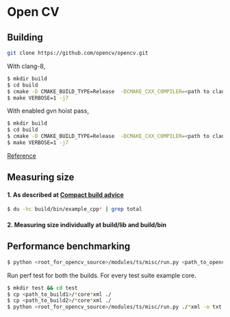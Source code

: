 # Open CV

## Building

```sh
git clone https://github.com/opencv/opencv.git
```

With clang-8,

```sh
$ mkdir build
$ cd build
$ cmake -D CMAKE_BUILD_TYPE=Release  -DCMAKE_CXX_COMPILER=<path to clang++> -DCMAKE_CC_COMPILER=<path to clang>  -DBUILD_EXAMPLES=ON  -DWITH_CUDA=OFF -DWITH_OPENCL=OFF -DWITH_IPP=OFF ..
$ make VERBOSE=1 -j7
```

With enabled gvn hoist pass,

```sh
$ mkdir build
$ cd build
$ cmake -D CMAKE_BUILD_TYPE=Release  -DCMAKE_CXX_COMPILER=<path to clang++> -DCMAKE_CC_COMPILER=<path to clang> -DCMAKE_CXX_FLAGS="-mllvm -enable-gvn-hoist=true -mllvm -simplifycfg-sink-common=false" -DCMAKE_C_FLAGS="-mllvm -enable-gvn-hoist=true -mllvm -simplifycfg-sink-common=false" -DBUILD_EXAMPLES=ON  -DWITH_CUDA=OFF -DWITH_OPENCL=OFF -DWITH_IPP=OFF ..
$ make VERBOSE=1 -j7
```

[Reference](https://docs.opencv.org/trunk/d7/d9f/tutorial_linux_install.html)

## Measuring size

#### 1. As described at [Compact build advice](https://github.com/opencv/opencv/wiki/Compact-build-advice#results)

```sh
$ du -hc build/bin/example_cpp* | grep total
```

#### 2. Measuring size individually at build/lib and build/bin

## Performance benchmarking

```sh
$ python <root_for_opencv_source>/modules/ts/misc/run.py <path_to_opencv_build>
```

Run perf test for both the builds. For every test suite example core.

```sh
$ mkdir test && cd test
$ cp <path_to_build1>/*core*xml ./
$ cp <path_to_build2>/*core*xml ./
$ python <root_for_opencv_source>/modules/ts/misc/run.py ./*xml -o txt > result.txt
```


